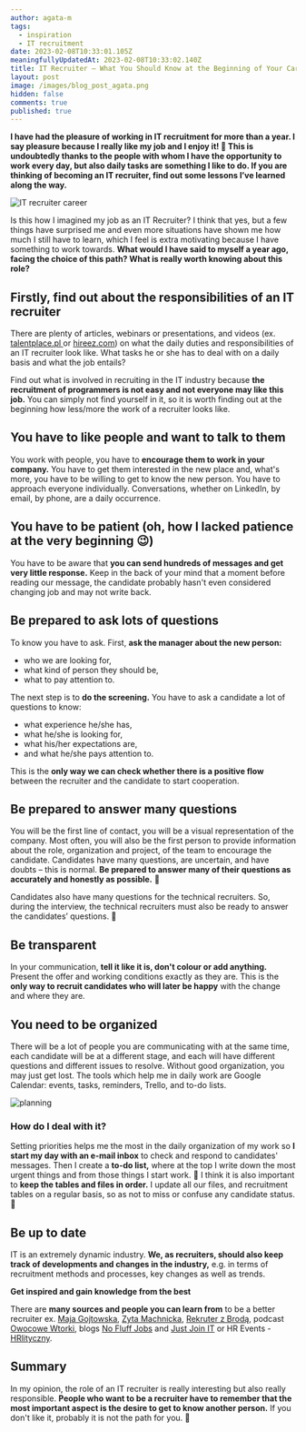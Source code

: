 ```yaml
---
author: agata-m
tags:
  - inspiration
  - IT recruitment
date: 2023-02-08T10:33:01.105Z
meaningfullyUpdatedAt: 2023-02-08T10:33:02.140Z
title: IT Recruiter – What You Should Know at the Beginning of Your Career
layout: post
image: /images/blog_post_agata.png
hidden: false
comments: true
published: true
---
```

**I have had the pleasure of working in IT recruitment for more than a year. I say pleasure because I really like my job and I enjoy it! 🙂 This is undoubtedly thanks to the people with whom I have the opportunity to work every day, but also daily tasks are something I like to do. If you are thinking of becoming an IT recruiter, find out some lessons I’ve learned along the way.**

<div class="image"><img src="/images/blog_post_agata.png" alt="IT recruiter career" title="undefined"  /> </div>

Is this how I imagined my job as an IT Recruiter? I think that yes, but a few things have surprised me and even more situations have shown me how much I still have to learn, which I feel is extra motivating because I have something to work towards. **What would I have said to myself a year ago, facing the choice of this path? What is really worth knowing about this role?**

## Firstly, find out about the responsibilities of an IT recruiter 

There are plenty of articles, webinars or presentations, and videos (ex. [talentplace.pl ](https://talentplace.pl/blog/dla-pracodawcow/rekrutacja-headhunting-sourcing-talent-acquisition-czym-sie-roznia/)or [hireez.com](https://hireez.com/blog/different-between-sourcing-vs-recruiting/)) on what the daily duties and responsibilities of an IT recruiter look like. What tasks he or she has to deal with on a daily basis and what the job entails? 

Find out what is involved in recruiting in the IT industry because **the recruitment of programmers is not easy and not everyone may like this job.** You can simply not find yourself in it, so it is worth finding out at the beginning how less/more the work of a recruiter looks like.

## You have to like people and want to talk to them

You work with people, you have to **encourage them to work in your company.** You have to get them interested in the new place and, what's more, you have to be willing to get to know the new person. You have to approach everyone individually. Conversations, whether on LinkedIn, by email, by phone, are a daily occurrence. 

## You have to be patient (oh, how I lacked patience at the very beginning 😉)

You have to be aware that **you can send hundreds of messages and get very little response.** Keep in the back of your mind that a moment before reading our message, the candidate probably hasn't even considered changing job and may not write back.

<GiphyEmbed url='https://giphy.com/gifs/moodman-waiting-im-still-QhjR3MG9ZFfjB6BtIZ' />

## Be prepared to ask lots of questions

To know you have to ask. First, **ask the manager about the new person:**

* who we are looking for, 
* what kind of person they should be, 
* what to pay attention to. 

The next step is to **do the screening.** You have to ask a candidate a lot of questions to know:

* what experience he/she has, 
* what he/she is looking for, 
* what his/her expectations are, 
* and what he/she pays attention to. 

This is the **only way we can check whether there is a positive flow** between the recruiter and the candidate to start cooperation. 

<GiphyEmbed url='https://giphy.com/gifs/eternalfamilytv-dan-streit-cole-kush-grin-machine-QTi3IgeC2cO3KdYy1q' />

## Be prepared to answer many questions

You will be the first line of contact, you will be a visual representation of the company. Most often, you will also be the first person to provide information about the role, organization and project, of the team to encourage the candidate. Candidates have many questions, are uncertain, and have doubts – this is normal. **Be prepared to answer many of their questions as accurately and honestly as possible.** 🙂

Candidates also have many questions for the technical recruiters. So, during the interview, the technical recruiters must also be ready to answer the candidates’ questions. 🙂

## Be transparent

In your communication, **tell it like it is, don't colour or add anything.** Present the offer and working conditions exactly as they are. This is the **only way to recruit candidates who will later be happy** with the change and where they are.

## You need to be organized

There will be a lot of people you are communicating with at the same time, each candidate will be at a different stage, and each will have different questions and different issues to resolve. Without good organization, you may just get lost. The tools which help me in daily work are Google Calendar: events, tasks, reminders, Trello, and to-do lists. 

<div class="image"><img src="/images/plan.jpg" alt="planning" title="undefined"  /> </div>

### How do I deal with it?

Setting priorities helps me the most in the daily organization of my work so **I start my day with an e-mail inbox** to check and respond to candidates' messages. Then I create a **to-do list,** where at the top I write down the most urgent things and from those things I start work. 🙂 I think it is also important to **keep the tables and files in order.** I update all our files, and recruitment tables on a regular basis, so as not to miss or confuse any candidate status. 🙂

## Be up to date

IT is an extremely dynamic industry. **We, as recruiters, should also keep track of developments and changes in the industry,** e.g. in terms of recruitment methods and processes, key changes as well as trends.

**Get inspired and gain knowledge from the best**

There are **many sources and people you can learn from** to be a better recruiter ex. [Maja Gojtowska](https://www.linkedin.com/in/majagojtowska/), [Zyta Machnicka](https://www.linkedin.com/in/zytamachnicka/), [Rekruter z Brodą](https://www.linkedin.com/in/rekruterzbroda/), podcast [Owocowe Wtorki](https://www.youtube.com/@OwocoweWtorki), blogs [No Fluff Jobs](https://nofluffjobs.com/blog/) and [Just Join IT](https://geek.justjoin.it/) or HR Events - [HRlityczny](https://hrlityczny.pl/eventy-hr/).

## Summary

In my opinion, the role of an IT recruiter is really interesting but also really responsible. **People who want to be a recruiter have to remember that the most important aspect is the desire to get to know another person.** If you don't like it, probably it is not the path for you. 🙂